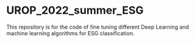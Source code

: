 # UROP_2022_summer_ESG

This repository is for the code of fine tuning different Deep Learning and machine learning algorithms for ESG classification.
